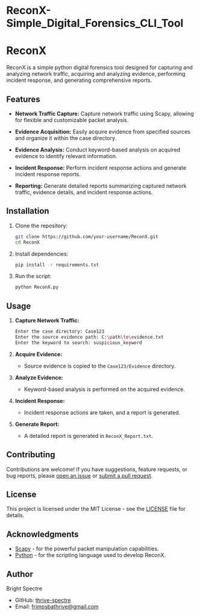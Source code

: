# ReconX-Simple_Digital_Forensics_CLI_Tool
# ReconX

ReconX is a simple python digital forensics tool designed for capturing and analyzing network traffic, acquiring and analyzing evidence, performing incident response, and generating comprehensive reports.

## Features

- **Network Traffic Capture:** Capture network traffic using Scapy, allowing for flexible and customizable packet analysis.

- **Evidence Acquisition:** Easily acquire evidence from specified sources and organize it within the case directory.

- **Evidence Analysis:** Conduct keyword-based analysis on acquired evidence to identify relevant information.

- **Incident Response:** Perform incident response actions and generate incident response reports.

- **Reporting:** Generate detailed reports summarizing captured network traffic, evidence details, and incident response actions.

## Installation

1. Clone the repository:

    ```bash
    git clone https://github.com/your-username/ReconX.git
    cd ReconX
    ```

2. Install dependencies:

    ```bash
    pip install -r requirements.txt
    ```

3. Run the script:

    ```bash
    python ReconX.py
    ```

## Usage

1. **Capture Network Traffic:**
    ```bash
    Enter the case directory: Case123
    Enter the source evidence path: C:\path\to\evidence.txt
    Enter the keyword to search: suspicious_keyword
    ```

2. **Acquire Evidence:**
    - Source evidence is copied to the `Case123/Evidence` directory.

3. **Analyze Evidence:**
    - Keyword-based analysis is performed on the acquired evidence.

4. **Incident Response:**
    - Incident response actions are taken, and a report is generated.

5. **Generate Report:**
    - A detailed report is generated in `ReconX_Report.txt`.

## Contributing

Contributions are welcome! If you have suggestions, feature requests, or bug reports, please [open an issue](https://github.com/thrive-spectre/ReconX-Simple_Digital_Forensics_CLI_Tool/issues) or [submit a pull request](https://github.com/thrive-spectre/ReconX-Simple_Digital_Forensics_CLI_Tool/pulls).

## License

This project is licensed under the MIT License - see the [LICENSE](LICENSE) file for details.

## Acknowledgments

- [Scapy](https://scapy.net/) - for the powerful packet manipulation capabilities.
- [Python](https://www.python.org/) - for the scripting language used to develop ReconX.

## Author

Bright Spectre
- GitHub: [thrive-spectre](https://github.com/thrive-spectrexq)
- Email: [frimpsbathrive@gmail.com](frimpsbathrive@gmail.com)
